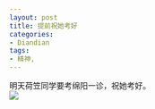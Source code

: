 ```yaml
---
layout: post
title: 提前祝她考好
categories:
- Diandian
tags:
- 精神, 
---
```

明天荷笠同学要考绵阳一诊，祝她考好。
<br />
<img src="http://m1.img.srcdd.com/farm4/d/2012/0627/10/C6E252685D741DDCCE9186F883AF4142_B500_900_400_585.JPEG" />